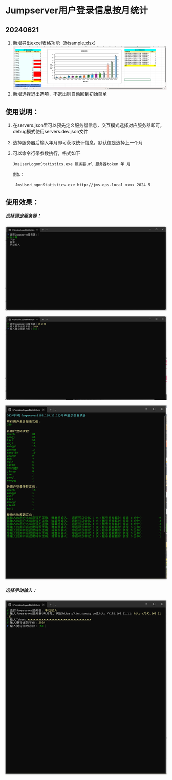 # Jumpserver用户登录信息按月统计



## 20240621

1. 新增导出excel表格功能（附sample.xlsx）
![](pics\5.png)
2. 新增选择退出选项，不退出则自动回到初始菜单

   



## 使用说明：

1. 在servers.json里可以预先定义服务器信息，交互模式选择对应服务器即可，debug模式使用servers.dev.json文件

2. 选择服务器后输入年月即可获取统计信息，默认值是选择上一个月

3. 可以命令行带参数执行，格式如下

   ```
   JmsUserLogonStatistics.exe 服务器url 服务器token 年 月
   
   例如：
   
    JmsUserLogonStatistics.exe http://jms.ops.local xxxx 2024 5
   ```
   
   

## 使用效果：

##### 选择预定服务器：

![](./pics/1.png)



![](./pics/2.png)



![](./pics/3.png)



##### 选择手动输入：

![](./pics/4.png)
